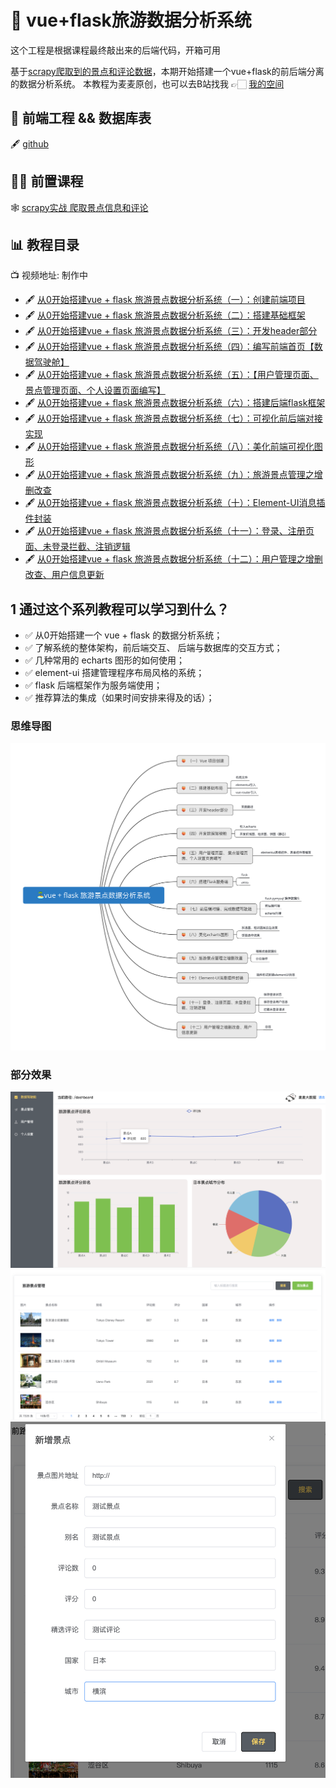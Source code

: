 # 🥥 vue+flask旅游数据分析系统
这个工程是根据课程最终敲出来的后端代码，开箱可用

基于[scrapy爬取到的景点和评论数据](https://blog.csdn.net/roccreed/article/details)，本期开始搭建一个vue+flask的前后端分离的数据分析系统。
本教程为麦麦原创，也可以去B站找我 👉🏻 [我的空间](https://space.bilibili.com/1583208775)

## 🧾 前端工程 && 数据库表
🖋 [github]()

## 🧑‍🎓 前置课程
🕸 [scrapy实战 爬取景点信息和评论](https://blog.csdn.net/roccreed/article/details/140680833)
## 📊 教程目录
📺 视频地址: 制作中
- 🖋 [从0开始搭建vue + flask 旅游景点数据分析系统（一）：创建前端项目](https://blog.csdn.net/roccreed/article/details/140734085)
- 🖋 [从0开始搭建vue + flask 旅游景点数据分析系统（二）：搭建基础框架](https://blog.csdn.net/roccreed/article/details/140737467)
- 🖋 [从0开始搭建vue + flask 旅游景点数据分析系统（三）：开发header部分](https://blog.csdn.net/roccreed/article/details/140746449)
- 🖋 [从0开始搭建vue + flask 旅游景点数据分析系统（四）：编写前端首页【数据驾驶舱】](https://blog.csdn.net/roccreed/article/details/140749716)
- 🖋 [从0开始搭建vue + flask 旅游景点数据分析系统（五）：【用户管理页面、 景点管理页面、个人设置页面编写】](https://blog.csdn.net/roccreed/article/details/140804831)
- 🖋 [从0开始搭建vue + flask 旅游景点数据分析系统（六）：搭建后端flask框架](https://blog.csdn.net/roccreed/article/details/140862893)
- 🖋 [从0开始搭建vue + flask 旅游景点数据分析系统（七）：可视化前后端对接实现](https://blog.csdn.net/roccreed/article/details/140927803)
- 🖋 [从0开始搭建vue + flask 旅游景点数据分析系统（八）：美化前端可视化图形](https://blog.csdn.net/roccreed/article/details/140931449)
- 🖋 [从0开始搭建vue + flask 旅游景点数据分析系统（九）：旅游景点管理之增删改查](https://blog.csdn.net/roccreed/article/details/141182627)
- 🖋 [从0开始搭建vue + flask 旅游景点数据分析系统（十）：Element-UI消息插件封装](https://blog.csdn.net/roccreed/article/details/141187650)
- 🖋 [从0开始搭建vue + flask 旅游景点数据分析系统（十一）：登录、注册页面、未登录拦截、注销逻辑](https://blog.csdn.net/roccreed/article/details/141231452)
- 🖋 [从0开始搭建vue + flask 旅游景点数据分析系统（十二）：用户管理之增删改查、用户信息更新](https://blog.csdn.net/roccreed/article/details/141231610)
## 1 通过这个系列教程可以学习到什么？

- ✅  从0开始搭建一个  vue + flask 的数据分析系统；
- ✅  了解系统的整体架构，前后端交互、 后端与数据库的交互方式；
- ✅  几种常用的 echarts 图形的如何使用；
- ✅  element-ui 搭建管理程序布局风格的系统；
- ✅  flask 后端框架作为服务端使用；
- ✅   推荐算法的集成（如果时间安排来得及的话）；

### 思维导图
![](思维导图.png)

### 部分效果
![在这里插入图片描述](1.png)
![在这里插入图片描述](2.png)
![在这里插入图片描述](3.png)

